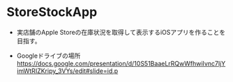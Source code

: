 # StoreStockApp

- 実店舗のApple Storeの在庫状況を取得して表示するiOSアプリを作ることを目指す。

- Googleドライブの場所
https://docs.google.com/presentation/d/10S51BaaeLrRQwWfhwiIvnc7ljYimWtRIZKripy_3VYs/edit#slide=id.p
